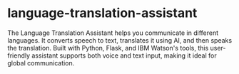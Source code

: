 # language-translation-assistant
The Language Translation Assistant helps you communicate in different languages. It converts speech to text, translates it using AI, and then speaks the translation. Built with Python, Flask, and IBM Watson's tools, this user-friendly assistant supports both voice and text input, making it ideal for global communication.
